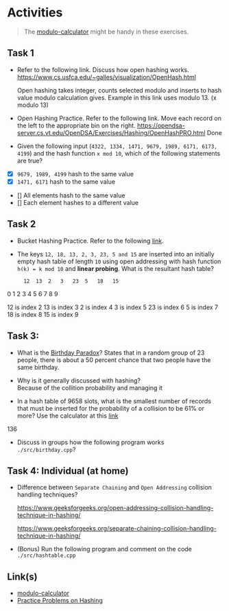 # Activities

> The [modulo-calculator](#links) might be handy in these exercises.

## Task 1

- Refer to the following link. Discuss how open hashing works.
  https://www.cs.usfca.edu/~galles/visualization/OpenHash.html

  Open hashing takes integer, counts selected modulo and inserts to hash value modulo calculation gives. Example in this link uses modulo 13.  (x modulo 13)

- Open Hashing Practice. Refer to the following link. Move each record on the left to the appropriate bin on the right.
  https://opendsa-server.cs.vt.edu/OpenDSA/Exercises/Hashing/OpenHashPRO.html
Done

- Given the following input (`4322, 1334, 1471, 9679, 1989, 6171, 6173, 4199`) and the hash function `x mod 10`, which of the following statements are true?
- [x] `9679, 1989, 4199` hash to the same value
- [x] `1471, 6171` hash to the same value
- [] All elements hash to the same value
- [] Each element hashes to a different value

## Task 2

- Bucket Hashing Practice. Refer to the following [link](https://opendsa-server.cs.vt.edu/OpenDSA/Exercises/Hashing/HashBucketPRO.html).
- The keys `12, 18, 13, 2, 3, 23, 5 and 15` are inserted into an initially empty hash table of length `10` using open addressing with hash function `h(k) = k mod 10` and **linear probing**. What is the resultant hash table?

        12  13  2   3   23  5   18   15

0   1   2   3   4   5   6   7    8    9   


12 is index 2
13 is index 3
2 is index 4
3 is index 5
23 is index 6
5 is index 7
18 is index 8
15 is index 9




## Task 3:

- What is the [Birthday Paradox](http://en.wikipedia.org/wiki/Birthday_problem)?
States that in a random group of 23 people, there is about a 50 percent chance that two people have the same birthday.

- Why is it generally discussed with hashing?  
Because of the collition probability and managing it

- In a hash table of 9658 slots, what is the smallest number of records that must be inserted for the probability of a collision to be 61% or more? Use the calculator at this [link](https://opendsa-server.cs.vt.edu/ODSA/AV/Hashing/Birthday.html)

136

- Discuss in groups how the following program works `./src/birthday.cpp`?

## Task 4: Individual (at home)

- Difference between `Separate Chaining` and `Open Addressing` collision handling techniques?

  https://www.geeksforgeeks.org/open-addressing-collision-handling-technique-in-hashing/

  https://www.geeksforgeeks.org/separate-chaining-collision-handling-technique-in-hashing/

- (Bonus) Run the following program and comment on the code `./src/hashtable.cpp`

## Link(s)

- [modulo-calculator](https://www.calculators.org/math/modulo.php)
- [Practice Problems on Hashing](https://www.geeksforgeeks.org/practice-problems-on-hashing/)
